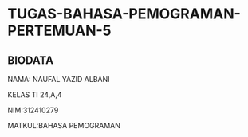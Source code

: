 # TUGAS-BAHASA-PEMOGRAMAN-PERTEMUAN-5 
## BIODATA
NAMA: NAUFAL YAZID ALBANI

KELAS TI 24,A,4

NIM:312410279

MATKUL:BAHASA PEMOGRAMAN
